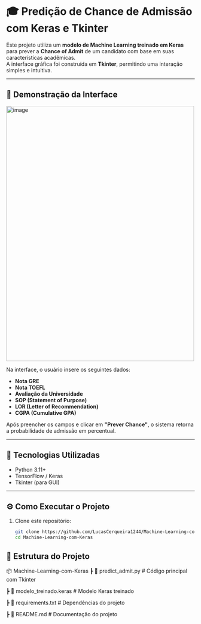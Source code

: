 # 🎓 Predição de Chance de Admissão com Keras e Tkinter

Este projeto utiliza um **modelo de Machine Learning treinado em Keras** para prever a **Chance of Admit** de um candidato com base em suas características acadêmicas.  
A interface gráfica foi construída em **Tkinter**, permitindo uma interação simples e intuitiva.

---

## 📸 Demonstração da Interface

<img width="502" height="683" alt="image" src="https://github.com/user-attachments/assets/b9e02c65-5d4c-45d9-9cef-efd7c3bdad53" />


Na interface, o usuário insere os seguintes dados:
- **Nota GRE**
- **Nota TOEFL**
- **Avaliação da Universidade**
- **SOP (Statement of Purpose)**
- **LOR (Letter of Recommendation)**
- **CGPA (Cumulative GPA)**

Após preencher os campos e clicar em **"Prever Chance"**, o sistema retorna a probabilidade de admissão em percentual.

---

## 🚀 Tecnologias Utilizadas
- Python 3.11+
- TensorFlow / Keras
- Tkinter (para GUI)

---

## ⚙️ Como Executar o Projeto

1. Clone este repositório:
   ```bash
   git clone https://github.com/LucasCerqueira1244/Machine-Learning-com-Keras.git
   cd Machine-Learning-com-Keras

## 📂 Estrutura do Projeto
📦 Machine-Learning-com-Keras
 ┣ 📜 predict_admit.py                 # Código principal com Tkinter
 
 ┣ 📜 modelo_treinado.keras            # Modelo Keras treinado
 
 ┣ 📜 requirements.txt                 # Dependências do projeto
 
 ┣ 📜 README.md                        # Documentação do projeto
 
